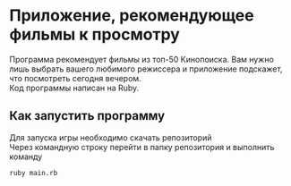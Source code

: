 # Приложение, рекомендующее фильмы к просмотру
Программа рекомендует фильмы из топ-50 Кинопоиска. Вам нужно лишь выбрать вашего любимого режиссера и приложение подскажет, что посмотреть сегодня вечером.  
Код программы написан на Ruby.

## Как запустить программу
Для запуска игры необходимо скачать репозиторий  
Через командную строку перейти в папку репозитория и выполнить команду
```
ruby main.rb
```

